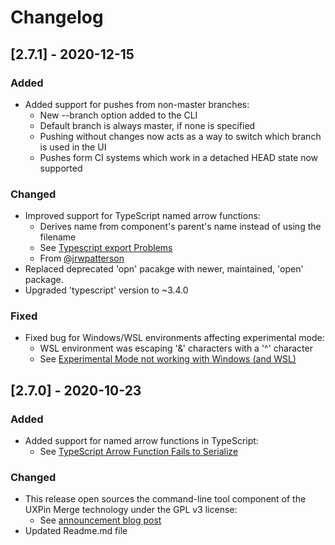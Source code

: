 # Changelog

## [2.7.1] - 2020-12-15

### Added
- Added support for pushes from non-master branches:
  - New --branch option added to the CLI
  - Default branch is always master, if none is specified
  - Pushing without changes now acts as a way to switch which branch is used in the UI
  - Pushes form CI systems which work in a detached HEAD state now supported

### Changed
- Improved support for TypeScript named arrow functions:
  - Derives name from component's parent's name instead of using the filename
  - See [Typescript export Problems](https://github.com/UXPin/uxpin-merge-tools/issues/208)
  - From [@jrwpatterson](https://github.com/jrwpatterson)
- Replaced deprecated 'opn' pacakge with newer, maintained, 'open' package.
- Upgraded 'typescript' version to ~3.4.0

### Fixed
- Fixed bug for Windows/WSL environments affecting experimental mode:
  - WSL environment was escaping '&' characters with a '^' character
  - See [Experimental Mode not working with Windows (and WSL)](https://github.com/UXPin/uxpin-merge-tools/issues/218)

## [2.7.0] - 2020-10-23

### Added
- Added support for named arrow functions in TypeScript:
  - See [TypeScript Arrow Function Fails to Serialize](https://github.com/UXPin/uxpin-merge-tools/issues/192)

### Changed
- This release open sources the command-line tool component of the UXPin Merge technology under the GPL v3 license:
  - See [announcement blog post](https://www.uxpin.com/studio/blog/weve-open-sourced-the-merge-cli/)
- Updated Readme.md file
